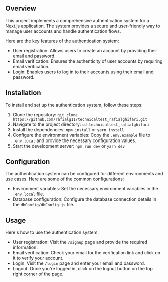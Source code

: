 
## Overview

This project implements a comprehensive authentication system for a Next.js application. The system provides a secure and user-friendly way to manage user accounts and handle authentication flows.

Here are the key features of the authentication system:

- User registration: Allows users to create an account by providing their email and password.
- Email verification: Ensures the authenticity of user accounts by requiring email verification.
- Login: Enables users to log in to their accounts using their email and password.

## Installation

To install and set up the authentication system, follow these steps:

1. Clone the repository: `git clone https://github.com/rafialg11/technicaltest_rafialghifari.git`
2. Navigate to the project directory: `cd technicaltest_rafialghifari`
3. Install the dependencies: `npm install` or `yarn install`
4. Configure the environment variables: Copy the `.env.example` file to `.env.local` and provide the necessary configuration values.
5. Start the development server: `npm run dev` or `yarn dev`

## Configuration

The authentication system can be configured for different environments and use cases. Here are some of the common configurations:

- Environment variables: Set the necessary environment variables in the `.env.local` file.
- Database configuration: Configure the database connection details in the `dbConfig/dbConfig.js` file.

## Usage

Here's how to use the authentication system:

- User registration: Visit the `/signup` page and provide the required information.
- Email verification: Check your email for the verification link and click on it to verify your account.
- Login: Visit the `/login` page and enter your email and password.
- Logout: Once you're logged in, click on the logout button on the top right corner of the page.


